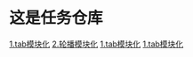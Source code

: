 # 这是任务仓库
[1.tab模块化](https://woshiqiang1.github.io/hunger-tasks/advance-task3/tab-module.html)
[2.轮播模块化](https://woshiqiang1.github.io/hunger-tasks/advance-task3/carousel-module.html)
[1.tab模块化](https://woshiqiang1.github.io/hunger-tasks/advance-task3/tab-module.html)
[1.tab模块化](https://woshiqiang1.github.io/hunger-tasks/advance-task3/tab-module.html)

